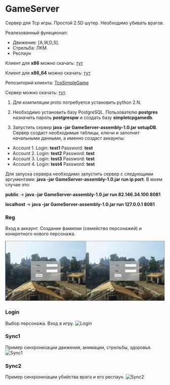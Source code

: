 # GameServer #
Сервер для Tcp игры. Простой 2.5D шутер. Необходимо убивать врагов. 

Реализованный функционал:

* Движение: [A,W,D,S]. 
* Стрельба: ЛКМ.
* Респаун

Клиент для **x86** можно скачать: [тут](https://bitbucket.org/darkDesire/tcpsimplegame/downloads/Build-x86.rar)

Клиент для **x86_64** можно скачать: [тут](https://bitbucket.org/darkDesire/tcpsimplegame/downloads/Build-x86_64.rar)


Репозиторий клиента: [TcpSimpleGame](https://bitbucket.org/darkDesire/tcpsimplegame)


Сервер можно скачать: [тут](https://bitbucket.org/darkDesire/gameserver/downloads/GameServer-assembly-1.0.jar). 

1. Для компиляции proto потребуется установить python 2.N.

2. Необходимо установить базу PostgreSQL. Пользователю **postgres** назначить пароль **postgrespw** и создать базу **simpletcpgamedb**. 

3. Запустить сервер **java -jar GameServer-assembly-1.0.jar setupDB**. Сервер создаст необходимые таблицы, ключи и заполнит начальными данными, а именно создаст аккаунты:

* Account 1. Login: **test1** Password: **test**
* Account 2. Login: **test2** Password: **test**
* Account 3. Login: **test3** Password: **test**
* Account 4. Login: **test4** Password: **test**

Для запуска сервера необходимо запустить сервер с следующими аргументами:
**java -jar GameServer-assembly-1.0.jar run ip port**. В моем случае это: 

**public** -> **java -jar GameServer-assembly-1.0.jar run 82.146.34.100 8081**

**localhost** -> **java -jar GameServer-assembly-1.0.jar run 127.0.0.1 8081**

### Reg ###
Вход в аккаунт. Создание фамилии (семейство персонажей) и конкретного нового персонажа.

![Registration](https://github.com/DarkDesire/TcpSimpleGame/blob/master/s1.gif?raw=true)

### Login ###
Выбор персонажа. Вход в игру.
![Login](https://github.com/DarkDesire/TcpSimpleGame/blob/master/s2.gif?raw=true)

### Sync1 ###
Пример синхронизации движения, анимации, стрельбы, здоровья.
![Sync1](https://github.com/DarkDesire/TcpSimpleGame/blob/master/s3.gif?raw=true)

### Sync2 ###
Пример синхронизации убийства врага и его респаун.
![Sync2](https://github.com/DarkDesire/TcpSimpleGame/blob/master/s4.gif?raw=true)